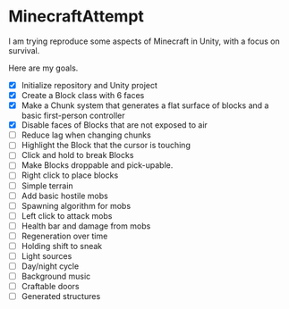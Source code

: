 # MinecraftAttempt
I am trying reproduce some aspects of Minecraft in Unity, with a focus on survival.

Here are my goals.
- [x] Initialize repository and Unity project
- [x] Create a Block class with 6 faces
- [x] Make a Chunk system that generates a flat surface of blocks and a basic first-person controller
- [x] Disable faces of Blocks that are not exposed to air
- [ ] Reduce lag when changing chunks
- [ ] Highlight the Block that the cursor is touching
- [ ] Click and hold to break Blocks
- [ ] Make Blocks droppable and pick-upable.
- [ ] Right click to place blocks
- [ ] Simple terrain
- [ ] Add basic hostile mobs
- [ ] Spawning algorithm for mobs
- [ ] Left click to attack mobs
- [ ] Health bar and damage from mobs
- [ ] Regeneration over time
- [ ] Holding shift to sneak
- [ ] Light sources
- [ ] Day/night cycle
- [ ] Background music
- [ ] Craftable doors
- [ ] Generated structures
